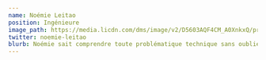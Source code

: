 ```yaml
---
name: Noémie Leitao
position: Ingénieure 
image_path: https://media.licdn.com/dms/image/v2/D5603AQF4CM_A0XnkxQ/profile-displayphoto-shrink_200_200/B56ZSnRSSYHsAg-/0/1737973114477?e=1756944000&v=beta&t=zSLACnzGyCzv9k3TtnUvO2BQPfteYYDKVgnYPlwW2yM
twitter: noemie-leitao
blurb: Noémie sait comprendre toute problématique technique sans oublier le fonctionnel.
---
```

